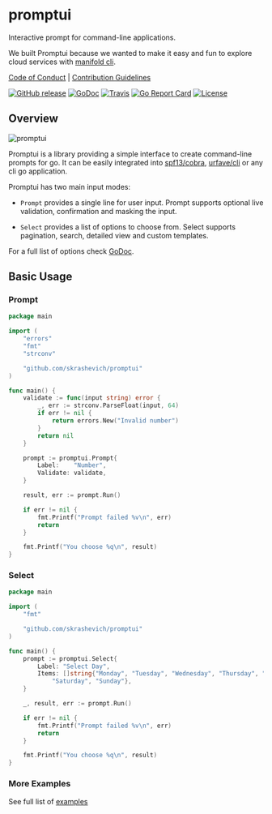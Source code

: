 # promptui

Interactive prompt for command-line applications.

We built Promptui because we wanted to make it easy and fun to explore cloud
services with [manifold cli](https://github.com/manifoldco/manifold-cli).

[Code of Conduct](./CODE_OF_CONDUCT.md) |
[Contribution Guidelines](./.github/CONTRIBUTING.md)

[![GitHub release](https://img.shields.io/github/tag/manifoldco/promptui.svg?label=latest)](https://github.com/skrashevich/promptui/releases)
[![GoDoc](https://img.shields.io/badge/godoc-reference-blue.svg)](https://godoc.org/github.com/skrashevich/promptui)
[![Travis](https://img.shields.io/travis/manifoldco/promptui/master.svg)](https://travis-ci.org/manifoldco/promptui)
[![Go Report Card](https://goreportcard.com/badge/github.com/skrashevich/promptui)](https://goreportcard.com/report/github.com/skrashevich/promptui)
[![License](https://img.shields.io/badge/license-BSD-blue.svg)](./LICENSE.md)

## Overview

![promptui](https://media.giphy.com/media/xUNda0Ngb5qsogLsBi/giphy.gif)

Promptui is a library providing a simple interface to create command-line
prompts for go. It can be easily integrated into
[spf13/cobra](https://github.com/spf13/cobra),
[urfave/cli](https://github.com/urfave/cli) or any cli go application.

Promptui has two main input modes:

- `Prompt` provides a single line for user input. Prompt supports
  optional live validation, confirmation and masking the input.

- `Select` provides a list of options to choose from. Select supports
  pagination, search, detailed view and custom templates.

For a full list of options check [GoDoc](https://godoc.org/github.com/skrashevich/promptui).

## Basic Usage

### Prompt

```go
package main

import (
	"errors"
	"fmt"
	"strconv"

	"github.com/skrashevich/promptui"
)

func main() {
	validate := func(input string) error {
		_, err := strconv.ParseFloat(input, 64)
		if err != nil {
			return errors.New("Invalid number")
		}
		return nil
	}

	prompt := promptui.Prompt{
		Label:    "Number",
		Validate: validate,
	}

	result, err := prompt.Run()

	if err != nil {
		fmt.Printf("Prompt failed %v\n", err)
		return
	}

	fmt.Printf("You choose %q\n", result)
}
```

### Select

```go
package main

import (
	"fmt"

	"github.com/skrashevich/promptui"
)

func main() {
	prompt := promptui.Select{
		Label: "Select Day",
		Items: []string{"Monday", "Tuesday", "Wednesday", "Thursday", "Friday",
			"Saturday", "Sunday"},
	}

	_, result, err := prompt.Run()

	if err != nil {
		fmt.Printf("Prompt failed %v\n", err)
		return
	}

	fmt.Printf("You choose %q\n", result)
}
```

### More Examples

See full list of [examples](https://github.com/skrashevich/promptui/tree/master/_examples)
